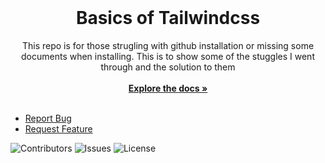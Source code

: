 <br/>
  <h1 align="center">Basics of Tailwindcss</h1>

  <p align="center">
    This repo is for those strugling with github installation or missing some documents when installing. This is to show some of the stuggles I went through and the solution to them 
    <br/>
    <br/>
    <a href="https://github.com/prom8/"><strong>Explore the docs »</strong></a>
    <br/>
    <br/>

  </p>
</p>

 - [Report Bug](https://github.com/prom8/Tailwindcss/issues)
 - [Request Feature](https://github.com/prom8/Tailwindcss/issues)

![Contributors](https://img.shields.io/github/contributors/prom8/Tailwindcss?color=dark-green) ![Issues](https://img.shields.io/github/issues/prom8/Tailwindcss) ![License](https://img.shields.io/github/license/prom8/Tailwindcss) 
